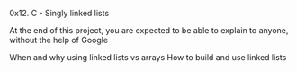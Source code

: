 0x12. C - Singly linked lists

At the end of this project, you are expected to be able to explain to anyone, without the help of Google

When and why using linked lists vs arrays
How to build and use linked lists
